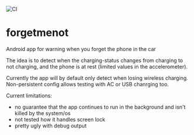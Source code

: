 ![CI](https://github.com/jonashogstrom/forgetmenot/workflows/CI/badge.svg?branch=main)

# forgetmenot
Android app for warning when you forget the phone in the car

The idea is to detect when the charging-status changes from charging to not charging, and the phone is at rest (limited values in the accelerometer). 

Currently the app will by default only detect when losing wireless charging. Non-persistent config allows testing with AC or USB chanrging too.

Current limitations: 
* no guarantee that the app continues to run in the background and isn't killed by the system/os
* not tested how it handles screen lock
* pretty ugly with debug output


